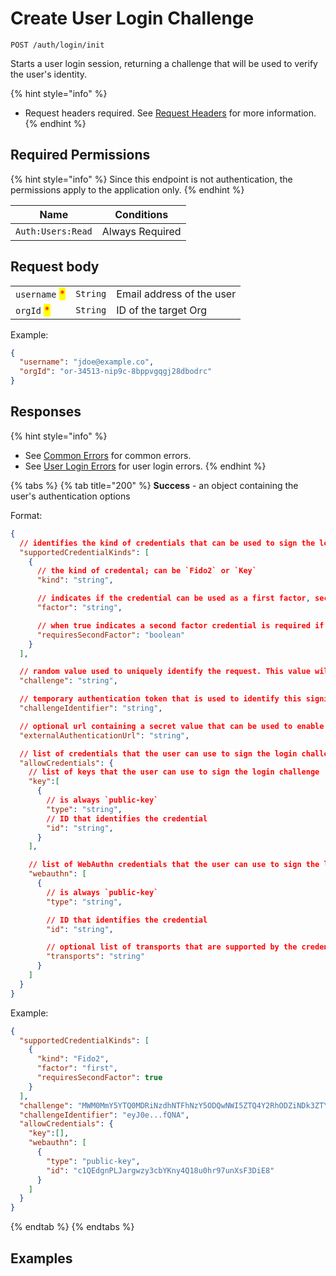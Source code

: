 # Create User Login Challenge

`POST /auth/login/init`

Starts a user login session, returning a challenge that will be used to verify the user's identity.

{% hint style="info" %}
* Request headers required. See [Request Headers](../../../getting-started/request-headers.md) for more information.
{% endhint %}

## Required Permissions

{% hint style="info" %}
Since this endpoint is not authentication, the permissions apply to the application only.
{% endhint %}

| Name                  | Conditions                        |
| --------------------- | --------------------------------- |
| `Auth:Users:Read`     | Always Required                   |

## Request body

| | | |
| - | - | - |
| `username` <mark style="color:red;">\*</mark> | `String` | Email address of the user |
| `orgId` <mark style="color:red;">\*</mark> | `String` | ID of the target Org |

Example:
```JSON
{
  "username": "jdoe@example.co",
  "orgId": "or-34513-nip9c-8bppvgqgj28dbodrc"
}
```

## Responses

{% hint style="info" %}
* See [Common Errors](../../../getting-started/errors.md#common-errors) for common errors.
* See [User Login Errors](../../../getting-started/errors.md#user-login-errors) for user login errors.
{% endhint %}

{% tabs %}
{% tab title="200" %}
**Success** - an object containing the user's authentication options

Format:
```JSON
{
  // identifies the kind of credentials that can be used to sign the login challenge
  "supportedCredentialKinds": [
    {
      // the kind of credental; can be `Fido2` or `Key`
      "kind": "string",

      // indicates if the credential can be used as a first factor, second factor, or either; can be `first`, `second`, or `either`
      "factor": "string",

      // when true indicates a second factor credential is required if the credential is used as a first factor
      "requiresSecondFactor": "boolean"
    }
  ],

  // random value used to uniquely identify the request. This value will be included in the data that is signed and sent to the matching /signing call
  "challenge": "string",

  // temporary authentication token that is used to identify this signing session with the matching call to CreateUserLoginChallenge
  "challengeIdentifier": "string",

  // optional url containing a secret value that can be used to enable cross device/origin signing
  "externalAuthenticationUrl": "string",

  // list of credentials that the user can use to sign the login challenge
  "allowCredentials": {
    // list of keys that the user can use to sign the login challenge
    "key":[
      {
        // is always `public-key`
        "type": "string",
        // ID that identifies the credential
        "id": "string",
      }
    ],

    // list of WebAuthn credentials that the user can use to sign the login challenge
    "webauthn": [
      {
        // is always `public-key`
        "type": "string",

        // ID that identifies the credential
        "id": "string",

        // optional list of transports that are supported by the credential (used only for WebAuthn)
        "transports": "string"
      }
    ]
  }
}
```

Example:
```JSON
{
  "supportedCredentialKinds": [
    {
      "kind": "Fido2",
      "factor": "first",
      "requiresSecondFactor": true
    }
  ],
  "challenge": "MWM0MmY5YTQ0MDRiNzdhNTFhNzY5ODQwNWI5ZTQ4Y2RhODZiNDk3ZTYzOTE5OGYyMDcxZjBjYzk4MmQ5YzY1MA",
  "challengeIdentifier": "eyJ0e...fQNA",
  "allowCredentials": {
    "key":[],
    "webauthn": [
      {
        "type": "public-key",
        "id": "c1QEdgnPLJargwzy3cbYKny4Q18u0hr97unXsF3DiE8"
      }
    ]
  }
}
```
{% endtab %}
{% endtabs %}

## Examples
